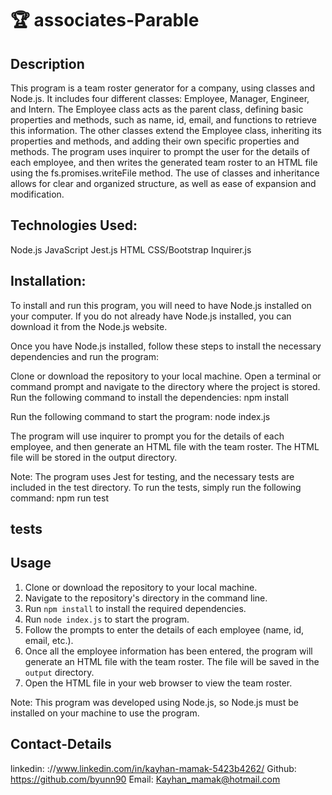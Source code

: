 # 🏆 associates-Parable

## Description

This program is a team roster generator for a company, using classes and Node.js. It includes four different classes: Employee, Manager, Engineer, and Intern. The Employee class acts as the parent class, defining basic properties and methods, such as name, id, email, and functions to retrieve this information. The other classes extend the Employee class, inheriting its properties and methods, and adding their own specific properties and methods. The program uses inquirer to prompt the user for the details of each employee, and then writes the generated team roster to an HTML file using the fs.promises.writeFile method. The use of classes and inheritance allows for clear and organized structure, as well as ease of expansion and modification.

## Technologies Used:

Node.js
JavaScript
Jest.js
HTML
CSS/Bootstrap
Inquirer.js

## Installation:

To install and run this program, you will need to have Node.js installed on your computer. If you do not already have Node.js installed, you can download it from the Node.js website.

Once you have Node.js installed, follow these steps to install the necessary dependencies and run the program:

Clone or download the repository to your local machine.
Open a terminal or command prompt and navigate to the directory where the project is stored.
Run the following command to install the dependencies: npm install

Run the following command to start the program: node index.js

The program will use inquirer to prompt you for the details of each employee, and then generate an HTML file with the team roster. The HTML file will be stored in the output directory.

Note: The program uses Jest for testing, and the necessary tests are included in the test directory. To run the tests, simply run the following command: npm run test

## tests

## Usage

1. Clone or download the repository to your local machine.
2. Navigate to the repository's directory in the command line.
3. Run `npm install` to install the required dependencies.
4. Run `node index.js` to start the program.
5. Follow the prompts to enter the details of each employee (name, id, email, etc.).
6. Once all the employee information has been entered, the program will generate an HTML file with the team roster. The file will be saved in the `output` directory.
7. Open the HTML file in your web browser to view the team roster.

Note: This program was developed using Node.js, so Node.js must be installed on your machine to use the program.

## Contact-Details

linkedin: ://www.linkedin.com/in/kayhan-mamak-5423b4262/
Github: https://github.com/byunn90
Email: Kayhan_mamak@hotmail.com
